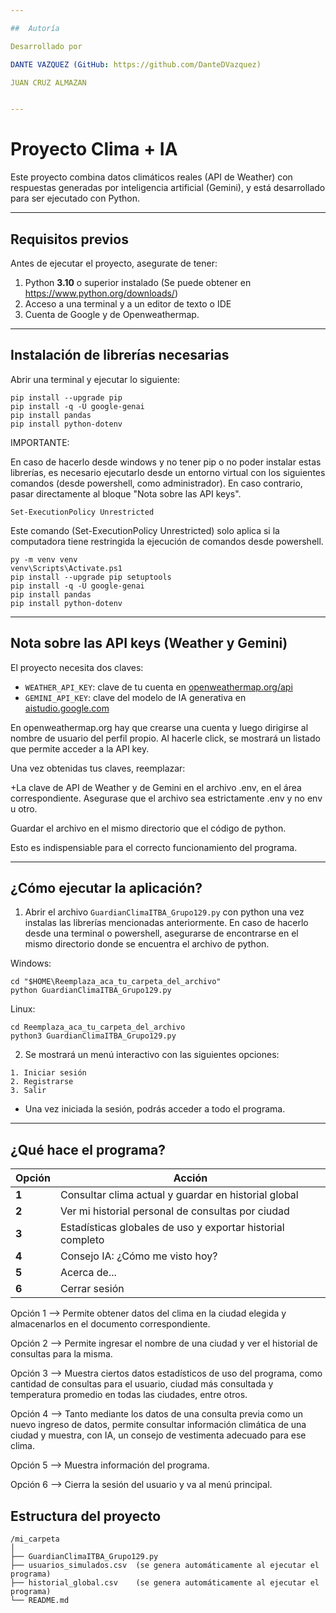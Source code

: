 ```yaml
---

##  Autoría

Desarrollado por

DANTE VAZQUEZ (GitHub: https://github.com/DanteDVazquez)

JUAN CRUZ ALMAZAN


---
```

# Proyecto Clima + IA

Este proyecto combina datos climáticos reales (API de Weather) con respuestas generadas por inteligencia artificial (Gemini), y está desarrollado para ser ejecutado con Python.


---

## Requisitos previos

Antes de ejecutar el proyecto, asegurate de tener:

1. Python **3.10** o superior instalado (Se puede obtener en https://www.python.org/downloads/)
2. Acceso a una terminal y a un editor de texto o IDE
3. Cuenta de Google y de Openweathermap.

---

## Instalación de librerías necesarias

Abrir una terminal y ejecutar lo siguiente:

```
pip install --upgrade pip
pip install -q -U google-genai
pip install pandas
pip install python-dotenv
```

IMPORTANTE:

En caso de hacerlo desde windows y no tener pip o no poder instalar estas librerías, es necesario ejecutarlo desde un entorno virtual con los siguientes comandos (desde powershell, como administrador). En caso contrario, pasar directamente al bloque "Nota sobre las API keys".
```
Set-ExecutionPolicy Unrestricted
```
Este comando (Set-ExecutionPolicy Unrestricted) solo aplica si la computadora tiene restringida la ejecución de comandos desde powershell.
```
py -m venv venv
venv\Scripts\Activate.ps1
pip install --upgrade pip setuptools
pip install -q -U google-genai
pip install pandas
pip install python-dotenv
```
---

## Nota sobre las API keys (Weather y Gemini)

El proyecto necesita dos claves:

- `WEATHER_API_KEY`: clave de tu cuenta en [openweathermap.org/api](https://openweathermap.org/api)
- `GEMINI_API_KEY`: clave del modelo de IA generativa en [aistudio.google.com](https://aistudio.google.com/)

En openweathermap.org hay que crearse una cuenta y luego dirigirse al nombre de usuario del perfil propio. Al hacerle click, se mostrará un listado que permite acceder a la API key.

Una vez obtenidas tus claves, reemplazar:

+La clave de API de Weather y de Gemini en el archivo .env, en el área correspondiente. Asegurase que el archivo sea estrictamente .env y no env u otro. 

Guardar el archivo en el mismo directorio que el código de python.

Esto es indispensiable para el correcto funcionamiento del programa.

---

## ¿Cómo ejecutar la aplicación?

1. Abrir el archivo `GuardianClimaITBA_Grupo129.py` con python una vez instalas las librerías mencionadas anteriormente. En caso de hacerlo desde una terminal o powershell, asegurarse de encontrarse en el mismo directorio donde se encuentra el archivo de python.

Windows:
```
cd "$HOME\Reemplaza_aca_tu_carpeta_del_archivo"
python GuardianClimaITBA_Grupo129.py
```
Linux:
```
cd Reemplaza_aca_tu_carpeta_del_archivo
python3 GuardianClimaITBA_Grupo129.py
```
2. Se mostrará un menú interactivo con las siguientes opciones:

```
1. Iniciar sesión
2. Registrarse
3. Salir
```

- Una vez iniciada la sesión, podrás acceder a todo el programa.
---

##  ¿Qué hace el programa?

| Opción       | Acción                                                                 |
|-------------|-------------------------------------------------------------------------|
| **1**       | Consultar clima actual y guardar en historial global|
| **2**       | Ver mi historial personal de consultas por ciudad   |
| **3**       | Estadísticas globales de uso y exportar historial completo|
| **4**       | Consejo IA: ¿Cómo me visto hoy?
| **5**       | Acerca de...|
| **6**       | Cerrar sesión|                                                                                                                                                                                                               |

Opción 1 --> Permite obtener datos del clima en la ciudad elegida y almacenarlos en el documento correspondiente.

Opción 2 --> Permite ingresar el nombre de una ciudad y ver el historial de consultas para la misma.

Opción 3 --> Muestra ciertos datos estadísticos de uso del programa, como cantidad de consultas para el usuario, ciudad más consultada y temperatura promedio en todas las ciudades, entre otros.

Opción 4 --> Tanto mediante los datos de una consulta previa como un nuevo ingreso de datos, permite consultar información climática de una ciudad y muestra, con IA, un consejo de vestimenta adecuado para ese clima.

Opción 5 --> Muestra información del programa.

Opción 6 --> Cierra la sesión del usuario y va al menú principal.
##  Estructura del proyecto

```
/mi_carpeta
│
├── GuardianClimaITBA_Grupo129.py
├── usuarios_simulados.csv	(se genera automáticamente al ejecutar el programa)              
├── historial_global.csv	(se genera automáticamente al ejecutar el programa)
└── README.md
```



